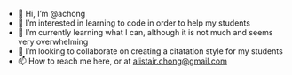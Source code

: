 - 👋 Hi, I’m @achong
- 👀 I’m interested in learning to code in order to help my students
- 🌱 I’m currently learning what I can, although it is not much and seems very overwhelming
- 💞️ I’m looking to collaborate on creating a citatation style for my students
- 📫 How to reach me here, or at alistair.chong@gmail.com

<!---
achong/achong is a ✨ special ✨ repository because its `README.md` (this file) appears on your GitHub profile.
You can click the Preview link to take a look at your changes.
--->
